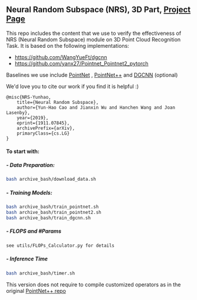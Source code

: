 ## Neural Random Subspace (NRS), 3D Part, [Project Page](https://hansen7.github.io/NRS/)

This repo includes the content that we use to verify the effectiveness of NRS (Neural Random Subspace) module on 3D Point Cloud Recognition Task. It is based on the following implementations:

- https://github.com/WangYueFt/dgcnn
- https://github.com/yanx27/Pointnet_Pointnet2_pytorch

Baselines we use include [PointNet](http://openaccess.thecvf.com/content_cvpr_2017/papers/Qi_PointNet_Deep_Learning_CVPR_2017_paper.pdf) , [PointNet++](http://papers.nips.cc/paper/7095-pointnet-deep-hierarchical-feature-learning-on-point-sets-in-a-metric-space.pdf) and [DGCNN](https://arxiv.org/abs/1801.07829) (optional)

We'd love you to cite our work if you find it is helpful :)



```
@misc{NRS-Yunhao,
    title={Neural Random Subspace},
    author={Yun-Hao Cao and Jianxin Wu and Hanchen Wang and Joan Lasenby},
    year={2019},
    eprint={1911.07845},
    archivePrefix={arXiv},
    primaryClass={cs.LG}
}
```



#### To start with:

##### - Data Preparation:

```bash
bash archive_bash/download_data.sh
```

##### - Training Models:

```bash
bash archive_bash/train_pointnet.sh
bash archive_bash/train_pointnet2.sh
bash archive_bash/train_dgcnn.sh
```

##### - FLOPS and \#Params

```bash
see utils/FLOPs_Calculator.py for details
```

##### - Inference Time

```bash
bash archive_bash/timer.sh
```



This version does not require to compile customized operators as in the original [PointNet++ repo](https://github.com/charlesq34/pointnet2)
